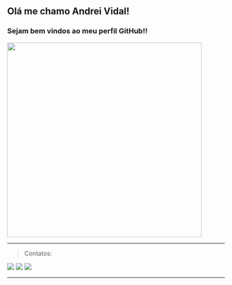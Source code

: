 ## Olá me chamo Andrei Vidal!

### Sejam bem vindos ao meu perfil GitHub!!



<img src="https://user-images.githubusercontent.com/102919387/169178556-43233169-2804-4036-9074-a096140a0215.png" heigth="350" width="450">
<hr>

> Contatos:

<div>
<a href="https://www.instagram.com/andreiividal/" target="_blank"><img src="https://img.shields.io/badge/-Instagram-%23E4405F?style=for-the-badge&logo=instagram&logoColor=white" target="_blank"></a>
<a href = "mailto:andrei.godoi92@gmail.com"><img src="https://img.shields.io/badge/Gmail-D14836?style=for-the-badge&logo=gmail&logoColor=white" target="_blank"></a>
<a href="https://www.linkedin.com/in/andrei-vidal-895755182" target="_blank"><img src="https://img.shields.io/badge/-LinkedIn-%230077B5?style=for-the-badge&logo=linkedin&logoColor=white" target="_blank"></a>   
</div>
<hr>
